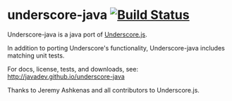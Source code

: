 underscore-java [![Build Status](https://secure.travis-ci.org/javadev/underscore-java.png)](https://travis-ci.org/javadev/underscore-java)
===============

Underscore-java is a java port of [Underscore.js](http://documentcloud.github.com/underscore/).

In addition to porting Underscore's functionality, Underscore-java includes matching unit tests.

For docs, license, tests, and downloads, see:
http://javadev.github.io/underscore-java

Thanks to Jeremy Ashkenas and all contributors to Underscore.js.
